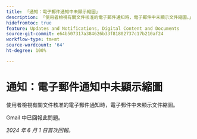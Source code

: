 ```yaml
---
title: 「通知：電子郵件通知中未顯示縮圖」
description: 「使用者檢視有關文件核准的電子郵件通知時，電子郵件中未顯示文件縮圖。」
hidefromtoc: true
feature: Updates and Notifications, Digital Content and Documents
source-git-commit: e64b507317a384626b33f81802737c17b210af24
workflow-type: tm+mt
source-wordcount: '64'
ht-degree: 100%

---
```



# 通知：電子郵件通知中未顯示縮圖

使用者檢視有關文件核准的電子郵件通知時，電子郵件中未顯示文件縮圖。

Gmail 中已回報此問題。

_2024 年 6 月 1 日首次回報。_
